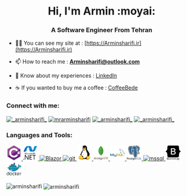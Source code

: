 <h1 align="center">Hi, I'm Armin :moyai:</h1>
<h3 align="center">A Software Engineer From Tehran</h3>

- 👨‍💻 You can see my site at : [https://Arminsharifi.ir](https://Arminsharifi.ir)

- 📫 How to reach me : **Arminsharifi@outlook.com**

- 📄 Know about my experiences : [LinkedIn](https://www.linkedin.com/in/mrarminsharifi/)

- ☕ If you wanted to buy me a coffee : [CoffeeBede](https://coffeebede.ir/arminsharifi)

<h3 align="left">Connect with me:</h3>
<p align="left">
<a href="https://twitter.com/_arminsharifi_" target="blank"><img align="center" src="https://raw.githubusercontent.com/rahuldkjain/github-profile-readme-generator/master/src/images/icons/Social/twitter.svg" alt="_arminsharifi_" height="30" width="40" /></a>
<a href="https://linkedin.com/in/mrarminsharifi" target="blank"><img align="center" src="https://raw.githubusercontent.com/rahuldkjain/github-profile-readme-generator/master/src/images/icons/Social/linked-in-alt.svg" alt="mrarminsharifi" height="30" width="40" /></a>
<a href="https://instagram.com/_arminsharifi_" target="blank"><img align="center" src="https://raw.githubusercontent.com/rahuldkjain/github-profile-readme-generator/master/src/images/icons/Social/instagram.svg" alt="_arminsharifi_" height="30" width="40" /></a>
<a href="https://t.me/Arminsharifi4" target="blank"><img align="center" src="https://upload.wikimedia.org/wikipedia/commons/8/82/Telegram_logo.svg" alt="_arminsharifi_" height="30" width="40" /></a>
</p>

<h3 align="left">Languages and Tools:</h3>
<p align="left"> <a href="https://www.w3schools.com/cs/" target="_blank" rel="noreferrer"> <img src="https://raw.githubusercontent.com/devicons/devicon/master/icons/csharp/csharp-original.svg" alt="csharp" width="40" height="40"/> </a> <a href="https://dotnet.microsoft.com/" target="_blank" rel="noreferrer"> <img src="https://raw.githubusercontent.com/devicons/devicon/master/icons/dot-net/dot-net-original-wordmark.svg" alt="dotnet" width="40" height="40"/> </a> <a href="https://dotnet.microsoft.com/en-us/apps/aspnet/web-apps/blazor" target="_blank" rel="noreferrer"> <img src="https://cdn.cdnlogo.com/logos/b/67/blazor.svg" alt="Blazor" width="40" height="40"/> </a> <a href="https://git-scm.com/" target="_blank" rel="noreferrer"> <img src="https://www.vectorlogo.zone/logos/git-scm/git-scm-icon.svg" alt="git" width="40" height="40"/> </a> <a href="https://www.linux.org/" target="_blank" rel="noreferrer"> <img src="https://raw.githubusercontent.com/devicons/devicon/master/icons/linux/linux-original.svg" alt="linux" width="40" height="40"/> </a> <a href="https://www.mongodb.com/" target="_blank" rel="noreferrer"> <img src="https://raw.githubusercontent.com/devicons/devicon/master/icons/mongodb/mongodb-original-wordmark.svg" alt="mongodb" width="40" height="40"/> </a> <a href="https://www.mysql.com/" target="_blank" rel="noreferrer"> <img src="https://raw.githubusercontent.com/devicons/devicon/master/icons/mysql/mysql-original-wordmark.svg" alt="mysql" width="40" height="40"/> </a> <a href="https://www.postgresql.org" target="_blank" rel="noreferrer"> <img src="https://raw.githubusercontent.com/devicons/devicon/master/icons/postgresql/postgresql-original-wordmark.svg" alt="postgresql" width="40" height="40"/> </a> <a href="https://www.microsoft.com/en-us/sql-server" target="_blank" rel="noreferrer"> <img src="https://www.svgrepo.com/show/303229/microsoft-sql-server-logo.svg" alt="mssql" width="40" height="40"/> </a> <a href="https://getbootstrap.com" target="_blank" rel="noreferrer"> <img src="https://raw.githubusercontent.com/devicons/devicon/master/icons/bootstrap/bootstrap-plain-wordmark.svg" alt="bootstrap" width="40" height="40"/> </a>  <a href="https://www.docker.com/" target="_blank" rel="noreferrer"> <img src="https://raw.githubusercontent.com/devicons/devicon/master/icons/docker/docker-original-wordmark.svg" alt="docker" width="40" height="40"/> </a> </p> </p>

<p><img align="left" src="https://github-readme-stats.vercel.app/api/top-langs?username=arminsharifi&show_icons=true&locale=en&theme=dark&layout=compact" alt="arminsharifi" /></p>

<p>&nbsp;<img align="center" src="https://github-readme-stats.vercel.app/api?username=arminsharifi&theme=dark&show_icons=true&locale=en" alt="arminsharifi" /></p>
